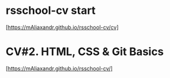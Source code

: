 # rsschool-cv  start
[https://mAliaxandr.github.io/rsschool-cv/cv]

 # CV#2. HTML, CSS & Git Basics

[https://mAliaxandr.github.io/rsschool-cv/]